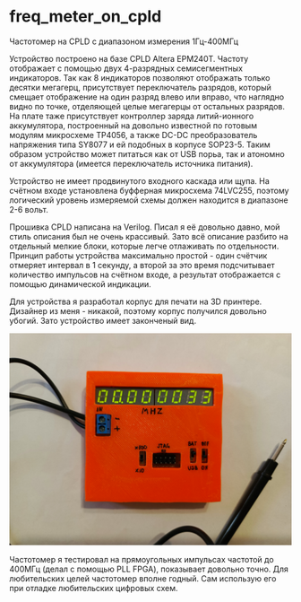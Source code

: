 # freq_meter_on_cpld
Частотомер на CPLD с диапазоном измерения 1Гц-400МГц

Устройство построено на базе CPLD Altera EPM240T. Частоту отображает с помощью двух 4-разрядных семисегментных индикаторов. Так как 8 индикаторов позволяют отображать только десятки мегагерц, присутствует переключатель разрядов, который смещает отображение на один разряд влево или вправо, что наглядно видно по точке, отделяющей целые мегагерцы от остальных разрядов.
На плате таже присутствует контроллер заряда литий-ионного аккумулятора, построенный на довольно известной по готовым модулям микросхеме TP4056, а также DC-DC преобразователь напряжения типа SY8077 и ей подобных в корпусе SOP23-5. Таким образом устройство может питаться как от USB порьа, так и атономно от аккумулятора (имеется переключатель источника питания).

Устройство не имеет продвинутого входного каскада или щупа. На счётном входе установлена буфферная микросхема 74LVC255, поэтому логический уровень измеряемой схемы должен находится в диапазоне 2-6 вольт. 

Прошивка CPLD написана на Verilog. Писал я её довольно давно, мой стиль описания был не очень крассивый. Зато всё описание разбито на отдельный мелкие блоки, которые легче отлаживать по отдельности. Принцип работы устройства максимально простой - один счётчик отмеряет интервал в 1 секунду, а второй за это время подсчитывает количество импульсов на счётном входе, а результат отображается с помощью динамической индикации.

Для устройства я разработал корпус для печати на 3D принтере. Дизайнер из меня - никакой, поэтому корпус получился довольно убогий. Зато устройство имеет законченый вид.

![case](https://github.com/AndrejChoo/freq_meter_on_cpld/blob/main/hardware/case.jpg)

Частотомер я тестировал на прямоугольных импульсах частотой до 400МГц (делал с помощью PLL FPGA), показывает довольно точно. Для любительских целей частотомер вполне годный. Сам использую его при отладке любительских цифровых схем.
